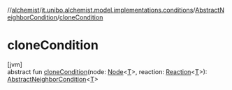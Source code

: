 //[alchemist](../../../index.md)/[it.unibo.alchemist.model.implementations.conditions](../index.md)/[AbstractNeighborCondition](index.md)/[cloneCondition](clone-condition.md)

# cloneCondition

[jvm]\
abstract fun [cloneCondition](clone-condition.md)(node: [Node](../../it.unibo.alchemist.model.interfaces/-node/index.md)<[T](../-abstract-condition/index.md)>, reaction: [Reaction](../../it.unibo.alchemist.model.interfaces/-reaction/index.md)<[T](../-abstract-condition/index.md)>): [AbstractNeighborCondition](index.md)<[T](../-abstract-condition/index.md)>
